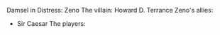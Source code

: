 Damsel in Distress: Zeno
The villain: Howard D. Terrance
Zeno's allies: 
- Sir Caesar
The players: 
